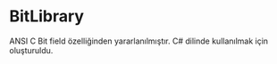 # BitLibrary

ANSI C Bit field özelliğinden yararlanılmıştır.
C# dilinde kullanılmak için oluşturuldu.

